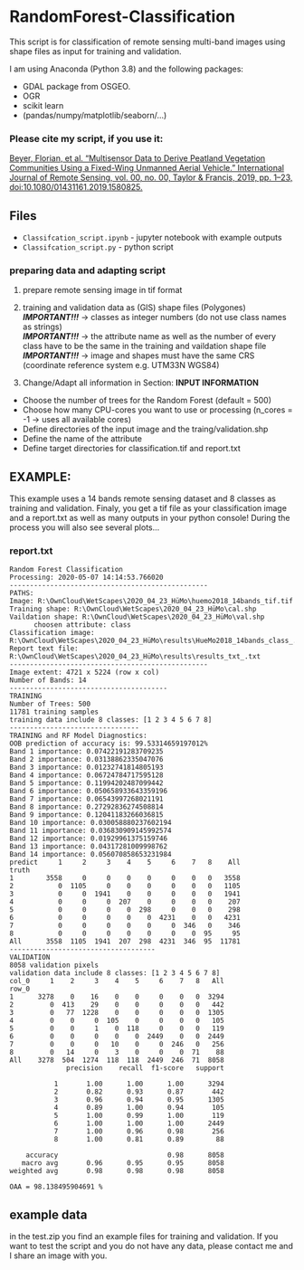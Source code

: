 # RandomForest-Classification
This script is for classification of remote sensing multi-band images using shape files as input for training and validation.

I am using Anaconda (Python 3.8) and the following packages:
- GDAL package from OSGEO.
- OGR
- scikit learn
- (pandas/numpy/matplotlib/seaborn/...)

### Please cite my script, if you use it:

[Beyer, Florian, et al. “Multisensor Data to Derive Peatland Vegetation Communities Using a Fixed-Wing Unmanned Aerial Vehicle.” International Journal of Remote Sensing, vol. 00, no. 00, Taylor & Francis, 2019, pp. 1–23, doi:10.1080/01431161.2019.1580825.](https://www.tandfonline.com/doi/abs/10.1080/01431161.2019.1580825?journalCode=tres20)

## Files
- ```Classifcation_script.ipynb``` - jupyter notebook with example outputs
- ```Classifcation_script.py``` - python script 


### preparing data and adapting script
1. prepare remote sensing image in tif format
2. training and validation data as (GIS) shape files (Polygones)  
***IMPORTANT!!!*** -> classes as integer numbers (do not use class names as strings)  
***IMPORTANT!!!*** -> the attribute name as well as the number of every class have to be the same in the training and vaildation shape file  
***IMPORTANT!!!*** -> image and shapes must have the same CRS (coordinate reference system e.g. UTM33N WGS84)

3. Change/Adapt all information in Section: **INPUT INFORMATION**
  - Choose the number of trees for the Random Forest (default = 500)
  - Choose how many CPU-cores you want to use or processing (n_cores = -1 -> uses all available cores)
  - Define directories of the input image and the traing/validation.shp
  - Define the name of the attribute
  - Define target directories for classification.tif and report.txt

## EXAMPLE:
This example uses a 14 bands remote sensing dataset and 8 classes as training and validation.
Finaly, you get a tif file as your classification image and a report.txt as well as many outputs in your python console!
During the process you will also see several plots...

### report.txt
```
Random Forest Classification
Processing: 2020-05-07 14:14:53.766020
-------------------------------------------------
PATHS:
Image: R:\OwnCloud\WetScapes\2020_04_23_HüMo\huemo2018_14bands_tif.tif
Training shape: R:\OwnCloud\WetScapes\2020_04_23_HüMo\cal.shp
Vaildation shape: R:\OwnCloud\WetScapes\2020_04_23_HüMo\val.shp
      choosen attribute: class
Classification image: R:\OwnCloud\WetScapes\2020_04_23_HüMo\results\HueMo2018_14bands_class_.tif
Report text file: R:\OwnCloud\WetScapes\2020_04_23_HüMo\results\results_txt_.txt
-------------------------------------------------
Image extent: 4721 x 5224 (row x col)
Number of Bands: 14
---------------------------------------
TRAINING
Number of Trees: 500
11781 training samples
training data include 8 classes: [1 2 3 4 5 6 7 8]
--------------------------------
TRAINING and RF Model Diagnostics:
OOB prediction of accuracy is: 99.53314659197012%
Band 1 importance: 0.07422191283709235
Band 2 importance: 0.03138862335047076
Band 3 importance: 0.01232741814805193
Band 4 importance: 0.06724784717595128
Band 5 importance: 0.11994202487099442
Band 6 importance: 0.050658933643359196
Band 7 importance: 0.06543997268021191
Band 8 importance: 0.27292836274508814
Band 9 importance: 0.12041183266036815
Band 10 importance: 0.030058880237602194
Band 11 importance: 0.036830909145992574
Band 12 importance: 0.01929961375159746
Band 13 importance: 0.04317281009998762
Band 14 importance: 0.056070858653231984
predict     1     2     3    4    5     6    7   8    All
truth                                                    
1        3558     0     0    0    0     0    0   0   3558
2           0  1105     0    0    0     0    0   0   1105
3           0     0  1941    0    0     0    0   0   1941
4           0     0     0  207    0     0    0   0    207
5           0     0     0    0  298     0    0   0    298
6           0     0     0    0    0  4231    0   0   4231
7           0     0     0    0    0     0  346   0    346
8           0     0     0    0    0     0    0  95     95
All      3558  1105  1941  207  298  4231  346  95  11781
------------------------------------
VALIDATION
8058 validation pixels
validation data include 8 classes: [1 2 3 4 5 6 7 8]
col_0     1    2     3    4    5     6    7   8   All
row_0                                                
1      3278    0    16    0    0     0    0   0  3294
2         0  413    29    0    0     0    0   0   442
3         0   77  1228    0    0     0    0   0  1305
4         0    0     0  105    0     0    0   0   105
5         0    0     1    0  118     0    0   0   119
6         0    0     0    0    0  2449    0   0  2449
7         0    0     0   10    0     0  246   0   256
8         0   14     0    3    0     0    0  71    88
All    3278  504  1274  118  118  2449  246  71  8058
              precision    recall  f1-score   support

           1       1.00      1.00      1.00      3294
           2       0.82      0.93      0.87       442
           3       0.96      0.94      0.95      1305
           4       0.89      1.00      0.94       105
           5       1.00      0.99      1.00       119
           6       1.00      1.00      1.00      2449
           7       1.00      0.96      0.98       256
           8       1.00      0.81      0.89        88

    accuracy                           0.98      8058
   macro avg       0.96      0.95      0.95      8058
weighted avg       0.98      0.98      0.98      8058

OAA = 98.138495904691 %
```

## example data
in the test.zip you find an example files for training and validation.
If you want to test the script and you do not have any data, please contact me and I share an image with you.
